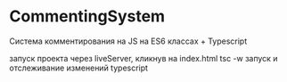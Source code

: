 # CommentingSystem
Система комментирования на JS на ES6 классах + Typescript

запуск проекта через liveServer, кликнув на index.html
tsc -w запуск и отслеживание изменений typescript 

